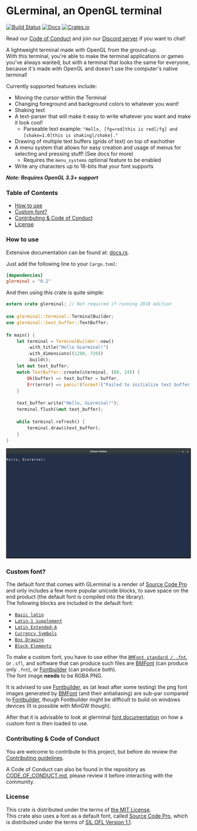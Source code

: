 # GLerminal, an OpenGL terminal
[![Build Status](https://travis-ci.org/Teascade/glerminal.svg?branch=0.2.1)](https://travis-ci.org/Teascade/glerminal)
[![Docs](https://docs.rs/glerminal/badge.svg)](https://docs.rs/glerminal)
[![Crates.io](https://img.shields.io/crates/v/glerminal.svg)](https://crates.io/crates/glerminal)


Read our [Code of Conduct](CODE_OF_CONDUCT.md) and join our [Discord server](https://discord.gg/Wg6D2Rk) if you want to chat!

A lightweight terminal made with OpenGL from the ground-up.  
With this terminal, you're able to make the terminal applications or games you've always wanted, but with a terminal that looks the same for everyone, because it's made with OpenGL and doesn't use the computer's native terminal!

Currently supported features include:
- Moving the cursor within the Terminal
- Changing foreground and background colors to whatever you want!
- Shaking text
- A text-parser that will make it easy to write whatever you want and make it look cool!
  - Parseable text example: `"Hello, [fg=red]this is red[/fg] and [shake=1.0]this is shaking[/shake]."`
- Drawing of multiple text buffers (grids of text) on top of eachother
- A menu system that allows for easy creation and usage of menus for selecting and pressing stuff! (See docs for more)
  - Requires the `menu_systems` optional feature to be enabled
- Write any characters up to 16-bits that your font supports
  
***Note: Requires OpenGL 3.3+ support***

### Table of Contents
- [How to use](#how-to-use)
- [Custom font?](#custom-font)
- [Contributing & Code of Conduct](#contributing-&-code-of-conduct)
- [License](#license)

### How to use
Extensive documentation can be found at: [docs.rs][docs].

Just add the following line to your `Cargo.toml`:
```toml
[dependencies]
glerminal = "0.2"
```

And then using this crate is quite simple:
```rust
extern crate glerminal; // Not required if running 2018 edition

use glerminal::terminal::TerminalBuilder;
use glerminal::text_buffer::TextBuffer;

fn main() {
    let terminal = TerminalBuilder::new()
        .with_title("Hello GLerminal!")
        .with_dimensions((1280, 720))
        .build();
    let mut text_buffer;
    match TextBuffer::create(&terminal, (80, 24)) {
        Ok(buffer) => text_buffer = buffer,
        Err(error) => panic!(format!("Failed to initialize text buffer: {}", error)),
    }

    text_buffer.write("Hello, GLerminal!");
    terminal.flush(&mut text_buffer);

    while terminal.refresh() {
        terminal.draw(&text_buffer);
    }
}
```

![What the example looks like](images/example_screenshot.png)

### Custom font?
The default font that comes with GLerminal is a render of [Source Code Pro][scp_font] and only includes a few more popular unicode blocks, to save space on the end product (the default font is compiled into the library).  
The following blocks are included in the default font:
- [`Basic latin`][basic_latin]
- [`Latin-1 supplement`][latin_1_supplement]
- [`Latin Extended-A`][latin_extended_a]
- [`Currency Symbols`][currency_symbols]
- [`Box Drawing`][box_drawing]
- [`Block Elements`][block_elements]

To make a custom font, you have to use either the [`BMFont standard / .fnt`][bmfont_standard], or `.sfl`, 
and software that can produce such files are [BMFont][bmfont] (can produce only `.fnt`), or [Fontbuilder][fontbuilder] (can produce both).  
The font image **needs** to be RGBA PNG.

It is advised to use [Fontbuilder][fontbuilder], as (at least after some testing) the png font images generated by [BMFont][bmfont] (and their antialiasing) are sub-par compared to [Fontbuilder][fontbuilder], though Fontbuilder might be difficult to build on windows devices (It is possible with MinGW though).

After that it is advisable to look at glerminal [font documentation][font_docs] on how a custom font is then loaded to use.

### Contributing & Code of Conduct
You are welcome to contribute to this project, but before do review the [Contributing guidelines](CONTRIBUTING.md).

A Code of Conduct can also be found in the repository as [CODE_OF_CONDUCT.md](CODE_OF_CONDUCT.md), 
please review it before interacting with the community.

### License
This crate is distributed under the terms of [the MIT License][license].  
This crate also uses a font as a default font, called [Source Code Pro][scp_font], which is distributed under the terms of [SIL OFL Version 1.1][scp_license].

[docs]: https://docs.rs/glerminal
[license]: LICENSE.md
[scp_font]: https://github.com/adobe-fonts/source-code-pro
[scp_license]: LICENSE_SOURCE_CODE_PRO.md
[bmfont]: http://www.angelcode.com/products/bmfont/
[bmfont_standard]: http://www.angelcode.com/products/bmfont/doc/render_text.html
[fontbuilder]: https://github.com/andryblack/fontbuilder
[font_docs]: https://docs.rs/glerminal/0.3.0/glerminal/struct.Font.html

[basic_latin]: https://en.wikipedia.org/wiki/Basic_Latin_(Unicode_block)
[latin_1_supplement]: https://en.wikipedia.org/wiki/Latin-1_Supplement_(Unicode_block)
[latin_extended_a]: https://en.wikipedia.org/wiki/Latin_Extended-A
[currency_symbols]: https://en.wikipedia.org/wiki/Currency_Symbols_(Unicode_block)
[box_drawing]: https://en.wikipedia.org/wiki/Box_Drawing
[block_elements]: https://en.wikipedia.org/wiki/Block_Elements